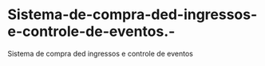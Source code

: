 # Sistema-de-compra-ded-ingressos-e-controle-de-eventos.-
Sistema de compra ded ingressos e controle de eventos
